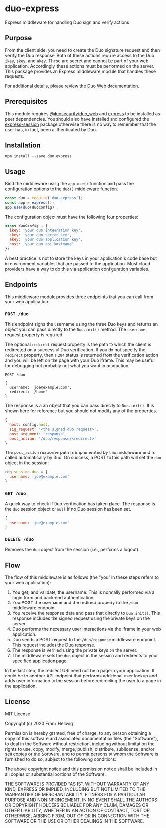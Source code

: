 # duo-express

Express middleware for handling Duo sign and verify actions

## Purpose

From the client side, you need to create the Duo signature request and then verify the Duo response. Both of these actions require access to the Duo `ikey`, `skey`, and `akey`. These are secret and cannot be part of your web application. Accordingly, these actions must be performed on the server. This package provides an Express middleware module that handles these requests.

For additional details, please review the [Duo Web](https://duo.com/docs/duoweb) documentation.

## Prerequisites

This module requires [@duosecurity/duo_web](https://www.npmjs.com/package/@duosecurity/duo_web) and [express](https://www.npmjs.com/package/express) to be installed as peer dependencies. You should also have installed and configured the [express-session](https://www.npmjs.com/package/express-session) package otherwise there is no way to remember that the user has, in fact, been authenticated by Duo.

## Installation

```
npm install --save duo-express
```

## Usage

Bind the middleware using the `app.use()` function and pass the configuration options to the `duo()` middleware function.

```javascript
const duo = require('duo-express');
const app = express();
app.use(duo(duoConfig));
```

The configuration object must have the following four properties:

```javascript
const duoConfig = {
  ikey: 'your duo integration key',
  skey: 'your duo secret key',
  akey: 'your duo application key',
  host: 'your duo api hostname'
};
```

A best practice is not to store the keys in your application's code base but in environment variables that are passed to the application. Most cloud providers have a way to do this via application configuration variables.

## Endpoints

This middleware module provides three endpoints that you can call from your web application.

### `POST /duo`

This endpoint signs the username using the three Duo keys and returns an object you can pass directly to the `Duo.init()` method. The `username` request property is required.

The optional `redirect` request property is the path to which the client is redirected on a successful Duo verification. If you do not specify the `redirect` property, then a `204` status is returned from the verification action and you will be left on the page with your Duo iframe. This may be useful for debugging but probably not what you want in production.
```
POST /duo

{
  username: 'joe@example.com',
  redirect: '/home'
}
```

The response is a an object that you can pass directly to `Duo.init()`. It is shown here for reference but you should not modify any of the properties.

```javascript
{
  host: config.host,
  sig_request: '<the signed duo request>',
  post_argument: 'response',
  post_action: '/duo/response/<redirect>'
}
```

The `post_action` response path is implemented by this middleware and is called automatically by Duo. On success, a POST to this path will set the `duo` object in the session:

```javascript
req.session.duo = {
  username: 'joe@example.com'
}
```

### `GET /duo`

A quick way to check if Duo verification has taken place. The response is the `duo` session object or `null` if no Duo session has been set.

```javascript
{
  username: 'joe@example.com'
}
```

### `DELETE /duo`

Removes the `duo` object from the session (i.e., performs a logout).

## Flow

The flow of this middleware is as follows (the "you" in these steps refers to your web application):

1. You get, and validate, the username. This is normally performed via a login form and back-end authentication.
2. You POST the username and the redirect property to the `/duo` middleware endpoint.
3. You receive the response data and pass that directly to `Duo.init()`. This response includes the signed request using the private keys on the server.
4. Duo performs the necessary user interactions via the iframe in your web application.
5. Duo sends a POST request to the `/duo/response` middleware endpoint. This request includes the Duo response.
6. The response is verified using the private keys on the server.
7. The middleware sets the `duo` object in the session and redirects to your specified application page.

In the last step, the redirect URI need not be a page in your application. It could be to another API endpoint that performs additional user lookup and adds user information to the session before redirecting the user to a page in the application.

## License

MIT License

Copyright (c) 2020 Frank Hellwig

Permission is hereby granted, free of charge, to any person obtaining a copy
of this software and associated documentation files (the "Software"), to deal
in the Software without restriction, including without limitation the rights
to use, copy, modify, merge, publish, distribute, sublicense, and/or sell
copies of the Software, and to permit persons to whom the Software is
furnished to do so, subject to the following conditions:

The above copyright notice and this permission notice shall be included in all
copies or substantial portions of the Software.

THE SOFTWARE IS PROVIDED "AS IS", WITHOUT WARRANTY OF ANY KIND, EXPRESS OR
IMPLIED, INCLUDING BUT NOT LIMITED TO THE WARRANTIES OF MERCHANTABILITY,
FITNESS FOR A PARTICULAR PURPOSE AND NONINFRINGEMENT. IN NO EVENT SHALL THE
AUTHORS OR COPYRIGHT HOLDERS BE LIABLE FOR ANY CLAIM, DAMAGES OR OTHER
LIABILITY, WHETHER IN AN ACTION OF CONTRACT, TORT OR OTHERWISE, ARISING FROM,
OUT OF OR IN CONNECTION WITH THE SOFTWARE OR THE USE OR OTHER DEALINGS IN THE
SOFTWARE.

